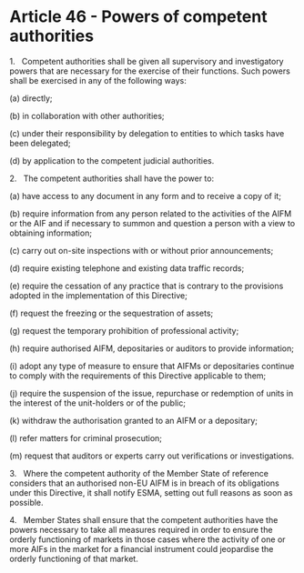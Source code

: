 # Article 46 - Powers of competent authorities


1.   Competent authorities shall be given all supervisory and investigatory powers that are necessary for the exercise of their functions. Such powers shall be exercised in any of the following ways:

(a) directly;

(b) in collaboration with other authorities;

(c) under their responsibility by delegation to entities to which tasks have been delegated;

(d) by application to the competent judicial authorities.

2.   The competent authorities shall have the power to:

(a) have access to any document in any form and to receive a copy of it;

(b) require information from any person related to the activities of the AIFM or the AIF and if necessary to summon and question a person with a view to obtaining information;

(c) carry out on-site inspections with or without prior announcements;

(d) require existing telephone and existing data traffic records;

(e) require the cessation of any practice that is contrary to the provisions adopted in the implementation of this Directive;

(f) request the freezing or the sequestration of assets;

(g) request the temporary prohibition of professional activity;

(h) require authorised AIFM, depositaries or auditors to provide information;

(i) adopt any type of measure to ensure that AIFMs or depositaries continue to comply with the requirements of this Directive applicable to them;

(j) require the suspension of the issue, repurchase or redemption of units in the interest of the unit-holders or of the public;

(k) withdraw the authorisation granted to an AIFM or a depositary;

(l) refer matters for criminal prosecution;

(m) request that auditors or experts carry out verifications or investigations.

3.   Where the competent authority of the Member State of reference considers that an authorised non-EU AIFM is in breach of its obligations under this Directive, it shall notify ESMA, setting out full reasons as soon as possible.

4.   Member States shall ensure that the competent authorities have the powers necessary to take all measures required in order to ensure the orderly functioning of markets in those cases where the activity of one or more AIFs in the market for a financial instrument could jeopardise the orderly functioning of that market.

